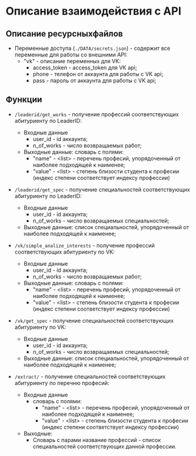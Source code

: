 # Описание взаимодействия с API

## Описание ресурсныхфайлов

- Переменные доступа (`./DATA/secrets.json`) - содержит все переменные для работы со внешними API:
    - "vk" - описание переменных для VK:
        - access_token - access_token для VK api;
        - phone - телефон от аккаунта для работы с VK api;
        - pass - пароль от аккаунта для работы с VK api;

## Функции

- `/leaderid/get_works` - получение профессий соответствующих абитуриенту по LeaderID:
    - Входные данные
        - user_id - id аккаунта;
        - n_of_works - число возвращаемых работ;
    - Выходные данные: словарь с полями:
        - "name" - <list<str>> - перечень професий, упорядоченный от наиболее подходящей к наименее;
        - "value" - <list<float>> - степень близости студента к професии (индекс степени соответствует индексу профессии)

- `/leaderid/get_spec` - получение специальностей соответствующих абитуриенту по LeaderID:
    - Входные данные
        - user_id - id аккаунта;
        - n_of_works - число возвращаемых специальностей;
    - Выходные данные: список специальностей, упорядоченный от наиболее подходящей к наименее;
- `/vk/simple_analize_interests` - получение профессий соответствующих абитуриенту по VK:
    - Входные данные
        - user_id - id аккаунта;
        - n_of_works - число возвращаемых работ;
    - Выходные данные: словарь с полями:
        - "name" - <list<str>> - перечень професий, упорядоченный от наиболее подходящей к наименее;
        - "value" - <list<float>> - степень близости студента к професии (индекс степени соответствует индексу профессии)

- `/vk/get_spec` - получение специальностей соответствующих абитуриенту по VK:
    - Входные данные
        - user_id - id аккаунта;
        - n_of_works - число возвращаемых специальностей;
    - Выходные данные: список специальностей, упорядоченный от наиболее подходящей к наименее;

- `/extract/` - получение специальностей соответствующих абитуриенту по перечню професий:
    - Входные данные
        - словарь с полями:
            - "name" - <list<str>> - перечень професий, упорядоченный от наиболее подходящей к наименее;
            - "value" - <list<float>> - степень близости студента к професии (индекс степени соответствует индексу профессии)
    - Выходные:
        - Словарь с парами название профессий - список специальностей соответствующих данной профессии.